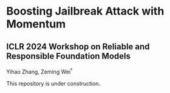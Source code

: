 # Boosting Jailbreak Attack with Momentum

## ICLR 2024 Workshop on Reliable and Responsible Foundation Models

Yihao Zhang, Zeming Wei${}^\dagger$

This repository is under construction.
